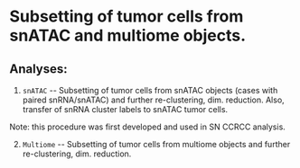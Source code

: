 # Subsetting of tumor cells from snATAC and multiome objects.

## Analyses:

1. ```snATAC``` -- Subsetting of tumor cells from snATAC objects (cases with paired snRNA/snATAC) and further re-clustering, dim. reduction. Also, transfer of snRNA cluster labels to snATAC tumor cells.

Note: this procedure was first developed and used in SN CCRCC analysis.


2. ```Multiome``` -- Subsetting of tumor cells from multiome objects and further re-clustering, dim. reduction. 

